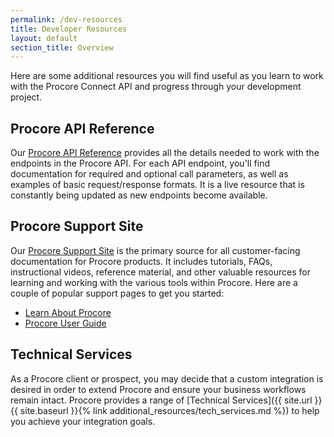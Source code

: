 ```yaml
---
permalink: /dev-resources
title: Developer Resources
layout: default
section_title: Overview
---
```


Here are some additional resources you will find useful as you learn to work with the Procore Connect API and progress through your development project.

## Procore API Reference

Our [Procore API Reference](https://developers.procore.com/reference/) provides all the details needed to work with the endpoints in the Procore API. For each API endpoint, you'll find documentation for required and optional call parameters, as well as examples of basic request/response formats. It is a live resource that is constantly being updated as new endpoints become available.

## Procore Support Site

Our [Procore Support Site](https://support.procore.com/) is the primary source for all customer-facing documentation for Procore products. It includes tutorials, FAQs, instructional videos, reference material, and other valuable resources for learning and working with the various tools within Procore. Here are a couple of popular support pages to get you started:

- [Learn About Procore](https://support.procore.com/getting-started-with-procore)
- [Procore User Guide](https://support.procore.com/products/online/user-guide)

## Technical Services

As a Procore client or prospect, you may decide that a custom integration is desired in order to extend Procore and ensure your business workflows remain intact. Procore provides a range of [Technical Services]({{ site.url }}{{ site.baseurl }}{% link additional_resources/tech_services.md %}) to help you achieve your integration goals.
